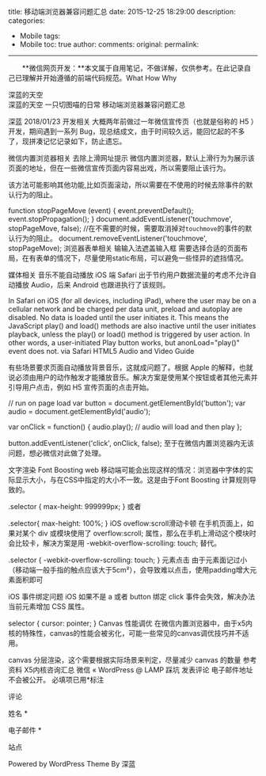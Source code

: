 title: 移动端浏览器兼容问题汇总
date: 2015-12-25 18:29:00
description: 
categories:
- Mobile
tags:
- Mobile
toc: true
author:
comments:
original:
permalink: 
---
　　**微信网页开发：**本文属于自用笔记，不做详解，仅供参考。在此记录自己已理解并开始遵循的前端代码规范。What How Why
<!-- more -->
[]()




深蓝的天空  
深蓝的天空
一只切图喵的日常
移动端浏览器兼容问题汇总
 
深蓝
2018/01/23
 开发相关
大概两年前做过一年微信宣传页（也就是俗称的 H5 ）开发，期间遇到一系列 Bug，现总结成文，由于时间较久远，能回忆起的不多了，现拼凑记忆记录如下，防止遗忘。


微信内置浏览器相关
去除上滑网址提示
微信内置浏览器，默认上滑行为为展示该页面的地址，但在一些微信宣传页面内容易出戏，所以需要阻止该行为。

该方法可能影响其他功能,比如页面滚动，所以需要在不使用的时候去除事件的默认行为的阻止。

function stopPageMove (event) {
    event.preventDefault();
    event.stopPropagation();
}
document.addEventListener('touchmove', stopPageMove, false);
//在不需要的时候，需要取消掉对`touchmove`的事件的默认行为的阻止。
document.removeEventListener('touchmove', stopPageMove);
浏览器表单相关
输输入法遮盖输入框
需要选择合适的页面布局，在有表单的情况下，尽量使用static布局，可以避免一些怪异的遮挡情况。

媒体相关
音乐不能自动播放
iOS 端 Safari 出于节约用户数据流量的考虑不允许自动播放 Audio，后来 Android 也跟进执行了该规则。

In Safari on iOS (for all devices, including iPad), where the user may be on a cellular network and be charged per data unit, preload and autoplay are disabled. No data is loaded until the user initiates it. This means the JavaScript play() and load() methods are also inactive until the user initiates playback, unless the play() or load() method is triggered by user action. In other words, a user-initiated Play button works, but anonLoad="play()" event does not. via Safari HTML5 Audio and Video Guide

有些场景要求页面自动播放背景音乐，这就成问题了。根据 Apple 的解释，也就说必须由用户的动作触发才能播放音乐。解决方案是使用某个按钮或者其他元素并引导用户点击，例如 H5 宣传页面的点击开始。

// run on page load
var button = document.getElementById('button');
var audio = document.getElementById('audio');
 
var onClick = function() {
    audio.play(); // audio will load and then play
};
 
button.addEventListener('click', onClick, false);
至于在微信内置浏览器内无该问题，想必微信对此做了处理。

文字渲染
Font Boosting
web 移动端可能会出现这样的情况：浏览器中字体的实际显示大小，与在CSS中指定的大小不一致。这是由于Font Boosting 计算规则导致的。

.selector {
    max-height: 999999px;
}
或者

.selector{
    max-height: 100%;
}
iOS oveflow:scroll滑动卡顿
在手机页面上，如果对某个 div 或模块使用了 overflow:scroll; 属性，那么在手机上滑动这个模块时会比较卡，解决方案是用 -webkit-overflow-scrolling: touch; 替代。

.selector {
    -webkit-overflow-scrolling: touch;
}
元素点击
由于元素面记过小（移动端一般手指的触点应该大于5cm²），会导致难以点击，使用padding增大元素面积即可

iOS 事件绑定问题
iOS 如果不是 a 或者 button 绑定 click 事件会失效，解决办法 当前元素增加 CSS 属性。

selector {
    cursor: pointer;
} 
Canvas
性能调优
在微信内置浏览器中，由于x5内核的特殊性，canvas的性能会被劣化，可能一些常见的canvas调优技巧并不适用。

canvas 分层渲染，这个需要根据实际场景来判定，尽量减少 canvas 的数量
参考资料
X5内核咨询汇总
微信
« WordPress @ LAMP 踩坑
发表评论
电子邮件地址不会被公开。 必填项已用*标注

评论


姓名 *


电子邮件 *


站点


Powered by WordPress
Theme By 深蓝